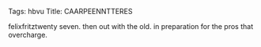 Tags: hbvu
Title: CAARPEENNTTERES
  
felixfritztwenty seven. then out with the old. in preparation for the pros that overcharge.